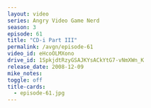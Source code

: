 ```yaml
---
layout: video
series: Angry Video Game Nerd
season: 3
episode: 61
title: "CD-i Part III"
permalink: /avgn/episode-61
video_id: eHcoOLMXono
drive_id: 1SpkjdtRzyGSAJKYsACkYtG7-vNmXWn_K
release_date: 2008-12-09
mike_notes:
toggle: off
title-cards:
  - episode-61.jpg
---
```

